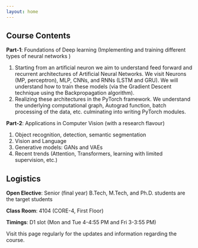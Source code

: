 ```yaml
---
layout: home
---
```

## Course Contents

**Part-1**: Foundations of Deep learning (Implementing and training different types of neural networks )

1. Starting from an artificial neuron we aim to understand feed forward and recurrent architectures of Artificial Neural Networks. We visit Neurons (MP, perceptron), MLP, CNNs, and RNNs (LSTM and GRU). We will understand how to train these models (via the Gradient Descent technique using the Backpropagation algorithm).
2. Realizing these architectures in the PyTorch framework. We understand the underlying computational graph, Autograd function, batch processing of the data, etc. culminating into writing PyTorch modules. 

**Part-2**: Applications in Computer Vision (with a research flavour)

1. Object recognition, detection, semantic segmentation
2. Vision and Language
3. Generative models: GANs and VAEs 
4. Recent trends (Attention, Transformers, learning with limited supervision, etc.)

## Logistics

**Open Elective**: Senior (final year) B.Tech, M.Tech, and Ph.D. students are the target students

**Class Room**: 4104 (CORE-4, First Floor)<br>

**Timings**: D1 slot (Mon and Tue 4-4:55 PM and Fri 3-3:55 PM)<br>

Visit this page regularly for the updates and information regarding the course.<br>
